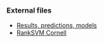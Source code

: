 ### External files
- [Results, predictions, models](https://unisofiafaculty-my.sharepoint.com/:f:/g/personal/smartinovm_office365student_uni-sofia_bg/EjlhPsuoffxCuco5zS2kR8EBTmeNhASqae4x7PEAPsf_1g?e=DaejcQ)
- [RankSVM Cornell](https://www.cs.cornell.edu/people/tj/svm_light/svm_rank.html)